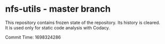 # nfs-utils - master branch

This repository contains frozen state of the repository.
Its history is cleared. It is used only for static code
analysis with Codacy.

Commit Time: 1698324286